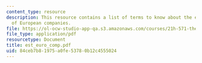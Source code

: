 ```yaml
---
content_type: resource
description: This resource contains a list of terms to know about the establishment
  of European companies.
file: https://ol-ocw-studio-app-qa.s3.amazonaws.com/courses/21h-571-the-making-of-modern-south-asia-fall-2006/84ceb7b81975a0fe53780b12c4555024_est_euro_comp.pdf
file_type: application/pdf
resourcetype: Document
title: est_euro_comp.pdf
uid: 84ceb7b8-1975-a0fe-5378-0b12c4555024
---
```

